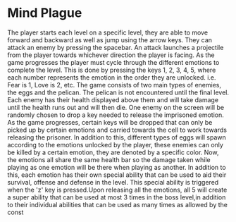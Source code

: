 # Mind Plague

The player starts each level on a specific level, they are able to move forward and backward as well as jump using the arrow keys. They can attack an enemy by pressing the spacebar. An attack launches a projectile from the player towards whichever direction the player is facing. As the game progresses the player must cycle through the different emotions to complete the level. This is done by pressing the keys 1, 2, 3, 4, 5, where each number represents the emotion in the order they are unlocked. i.e. Fear is 1, Love is 2, etc. The game consists of two main types of enemies, the eggs and the pelican. The pelican is not encountered until the final level. Each enemy has their health displayed above them and will take damage until the health runs out and will then die. One enemy on the screen will be randomly chosen to drop a key needed to release the imprisoned emotion. As the game progresses, certain keys will be dropped that can only be picked up by certain emotions and carried towards the cell to work towards releasing the prisoner. In addition to this, different types of eggs will spawn according to the emotions unlocked by the player, these enemies can only be killed by a certain emotion, they are denoted by a specific color. Now, the emotions all share the same health bar so the damage taken while playing as one emotion will be there when playing as another. In addition to this, each emotion has their own special ability that can be used to aid their survival, offense and defense in the level. This special ability is triggered when the 'z' key is pressed.Upon releasing all the emotions, all 5 will create a super ability that can be used at most 3 times in the boss level,in addition to their individual abilities that can be used as many times as allowed by the const

